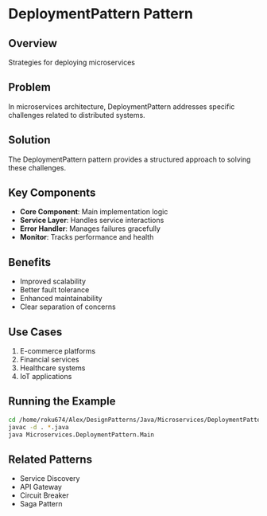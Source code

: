 # DeploymentPattern Pattern

## Overview
Strategies for deploying microservices

## Problem
In microservices architecture, DeploymentPattern addresses specific challenges related to distributed systems.

## Solution
The DeploymentPattern pattern provides a structured approach to solving these challenges.

## Key Components
- **Core Component**: Main implementation logic
- **Service Layer**: Handles service interactions
- **Error Handler**: Manages failures gracefully
- **Monitor**: Tracks performance and health

## Benefits
- Improved scalability
- Better fault tolerance
- Enhanced maintainability
- Clear separation of concerns

## Use Cases
1. E-commerce platforms
2. Financial services
3. Healthcare systems
4. IoT applications

## Running the Example
```bash
cd /home/roku674/Alex/DesignPatterns/Java/Microservices/DeploymentPattern
javac -d . *.java
java Microservices.DeploymentPattern.Main
```

## Related Patterns
- Service Discovery
- API Gateway
- Circuit Breaker
- Saga Pattern
